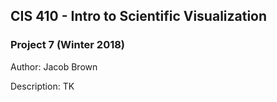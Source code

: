 ## CIS 410 - Intro to Scientific Visualization
### Project 7 (Winter 2018)

Author: Jacob Brown

Description: TK
